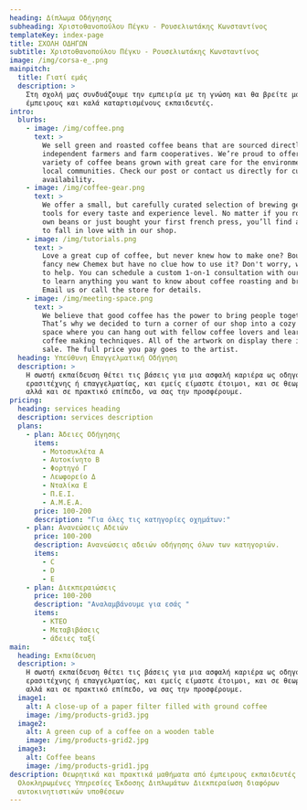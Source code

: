 ```yaml
---
heading: Δίπλωμα Οδήγησης
subheading: Χριστοθανοπούλου Πέγκυ - Ρουσελιωτάκης Κωνσταντίνος
templateKey: index-page
title: ΣΧΟΛΗ ΟΔΗΓΩΝ
subtitle: Χριστοθανοπούλου Πέγκυ - Ρουσελιωτάκης Κωνσταντίνος
image: /img/corsa-e_.png
mainpitch:
  title: Γιατί εμάς
  description: >
    Στη σχολή μας συνδυάζουμε την εμπειρία με τη γνώση και θα βρείτε μόνο
    έμπειρους και καλά καταρτισμένους εκπαιδευτές. 
intro:
  blurbs:
    - image: /img/coffee.png
      text: >
        We sell green and roasted coffee beans that are sourced directly from
        independent farmers and farm cooperatives. We’re proud to offer a
        variety of coffee beans grown with great care for the environment and
        local communities. Check our post or contact us directly for current
        availability.
    - image: /img/coffee-gear.png
      text: >
        We offer a small, but carefully curated selection of brewing gear and
        tools for every taste and experience level. No matter if you roast your
        own beans or just bought your first french press, you’ll find a gadget
        to fall in love with in our shop.
    - image: /img/tutorials.png
      text: >
        Love a great cup of coffee, but never knew how to make one? Bought a
        fancy new Chemex but have no clue how to use it? Don't worry, we’re here
        to help. You can schedule a custom 1-on-1 consultation with our baristas
        to learn anything you want to know about coffee roasting and brewing.
        Email us or call the store for details.
    - image: /img/meeting-space.png
      text: >
        We believe that good coffee has the power to bring people together.
        That’s why we decided to turn a corner of our shop into a cozy meeting
        space where you can hang out with fellow coffee lovers and learn about
        coffee making techniques. All of the artwork on display there is for
        sale. The full price you pay goes to the artist.
  heading: Υπεύθυνη Επαγγελματική Οδήγηση
  description: >
    Η σωστή εκπαίδευση θέτει τις βάσεις για μια ασφαλή καριέρα ως οδηγός,
    ερασιτέχνης ή επαγγελματίας, και εμείς είμαστε έτοιμοι, και σε θεωρητικό
    αλλά και σε πρακτικό επίπεδο, να σας την προσφέρουμε.
pricing:
  heading: services heading
  description: services description
  plans:
    - plan: Άδειες Οδήγησης
      items:
        - Μοτοσυκλέτα Α
        - Αυτοκίνητο Β
        - Φορτηγό Γ
        - Λεωφορείο Δ
        - Νταλίκα Ε
        - Π.Ε.Ι.
        - Α.Μ.Ε.Α.
      price: 100-200
      description: "Για όλες τις κατηγορίες οχημάτων:"
    - plan: Ανανεώσεις Αδειών
      price: 100-200
      description: Ανανεώσεις αδειών οδήγησης όλων των κατηγοριών.
      items:
        - C
        - D
        - E
    - plan: Διεκπεραιώσεις
      price: 100-200
      description: "Αναλαμβάνουμε για εσάς "
      items:
        - ΚΤΕΟ
        - Μεταβιβάσεις
        - άδειες ταξί
main:
  heading: Εκπαίδευση
  description: >
    Η σωστή εκπαίδευση θέτει τις βάσεις για μια ασφαλή καριέρα ως οδηγός,
    ερασιτέχνης ή επαγγελματίας, και εμείς είμαστε έτοιμοι, και σε θεωρητικό
    αλλά και σε πρακτικό επίπεδο, να σας την προσφέρουμε.
  image1:
    alt: A close-up of a paper filter filled with ground coffee
    image: /img/products-grid3.jpg
  image2:
    alt: A green cup of a coffee on a wooden table
    image: /img/products-grid2.jpg
  image3:
    alt: Coffee beans
    image: /img/products-grid1.jpg
description: Θεωρητικά και πρακτικά μαθήματα από έμπειρους εκπαιδευτές
  Ολοκληρωμένες Υπηρεσίες Έκδοσης Διπλωμάτων Διεκπεραίωση διαφόρων
  αυτοκινητιστικών υποθέσεων
---
```

